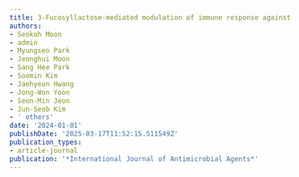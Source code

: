 ```yaml
---
title: 3-Fucosyllactose-mediated modulation of immune response against virus infection
authors:
- Seokoh Moon
- admin
- Myungseo Park
- Jeonghui Moon
- Sang Hee Park
- Soomin Kim
- Jaehyeon Hwang
- Jong-Won Yoon
- Seon-Min Jeon
- Jun-Seob Kim
- ' others'
date: '2024-01-01'
publishDate: '2025-03-17T11:52:15.511549Z'
publication_types:
- article-journal
publication: '*International Journal of Antimicrobial Agents*'
---
```

